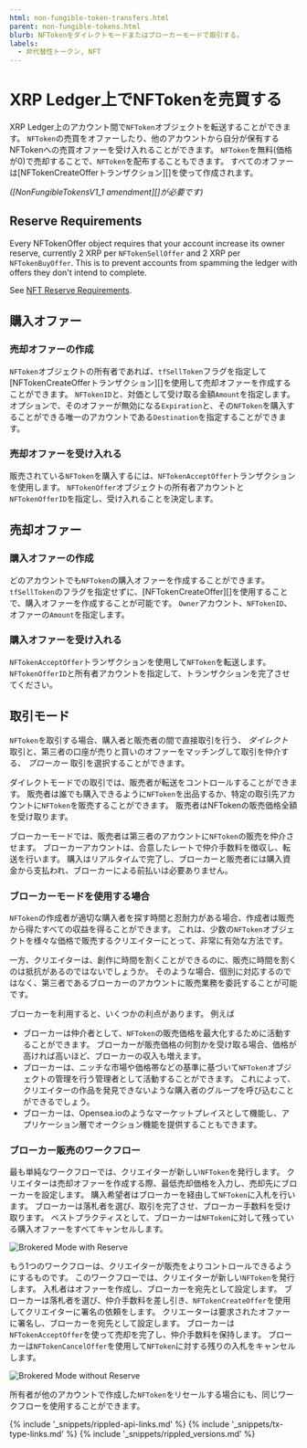 ```yaml
---
html: non-fungible-token-transfers.html
parent: non-fungible-tokens.html
blurb: NFTokenをダイレクトモードまたはブローカーモードで取引する。
labels:
  - 非代替性トークン, NFT
---
```


# XRP Ledger上でNFTokenを売買する

XRP Ledger上のアカウント間で`NFToken`オブジェクトを転送することができます。 `NFToken`の売買をオファーしたり、他のアカウントから自分が保有するNFTokenへの売買オファーを受け入れることができます。 `NFToken`を無料(価格が0)で売却することで、`NFToken`を配布することもできます。  すべてのオファーは\[NFTokenCreateOfferトランザクション\]\[\]を使って作成されます。

_(\[NonFungibleTokensV1_1 amendment\]\[\]が必要です)_

## Reserve Requirements

Every NFTokenOffer object requires that your account increase its owner reserve, currently 2 XRP per `NFTokenSellOffer` and 2 XRP per `NFTokenBuyOffer`. This is to prevent accounts from spamming the ledger with offers they don't intend to complete.

See [NFT Reserve Requirements](nft-reserve-requirements.html).

## 購入オファー

### 売却オファーの作成

`NFToken`オブジェクトの所有者であれば、`tfSellToken`フラグを指定して\[NFTokenCreateOfferトランザクション\]\[\]を使用して売却オファーを作成することができます。 `NFTokenID`と、対価として受け取る金額`Amount`を指定します。 オプションで、そのオファーが無効になる`Expiration`と、その`NFToken`を購入することができる唯一のアカウントである`Destination`を指定することができます。

### 売却オファーを受け入れる

販売されている`NFToken`を購入するには、`NFTokenAcceptOffer`トランザクションを使用します。 `NFTokenOffer`オブジェクトの所有者アカウントと`NFTokenOfferID`を指定し、受け入れることを決定します。

## 売却オファー

### 購入オファーの作成

どのアカウントでも`NFToken`の購入オファーを作成することができます。 `tfSellToken`のフラグを指定せずに、\[NFTokenCreateOffer\]\[\]を使用することで、購入オファーを作成することが可能です。 `Owner`アカウント、`NFTokenID`、オファーの`Amount`を指定します。

### 購入オファーを受け入れる

`NFTokenAcceptOffer`トランザクションを使用して`NFToken`を転送します。 `NFTokenOfferID`と所有者アカウントを指定して、トランザクションを完了させてください。

## 取引モード

`NFToken`を取引する場合、購入者と販売者の間で直接取引を行う、 _ダイレクト_ 取引と、第三者の口座が売りと買いのオファーをマッチングして取引を仲介する、 _ブローカー_ 取引を選択することができます。

ダイレクトモードでの取引では、販売者が転送をコントロールすることができます。 販売者は誰でも購入できるように`NFToken`を出品するか、特定の取引先アカウントに`NFToken`を販売することができます。 販売者はNFTokenの販売価格全額を受け取ります。

ブローカーモードでは、販売者は第三者のアカウントに`NFToken`の販売を仲介させます。 ブローカーアカウントは、合意したレートで仲介手数料を徴収し、転送を行います。 購入はリアルタイムで完了し、ブローカーと販売者には購入資金から支払われ、ブローカーによる前払いは必要ありません。

### ブローカーモードを使用する場合

`NFToken`の作成者が適切な購入者を探す時間と忍耐力がある場合、作成者は販売から得たすべての収益を得ることができます。 これは、少数の`NFToken`オブジェクトを様々な価格で販売するクリエイターにとって、非常に有効な方法です。

一方、クリエイターは、創作に時間を割くことができるのに、販売に時間を割くのは抵抗があるのではないでしょうか。 そのような場合、個別に対応するのではなく、第三者であるブローカーのアカウントに販売業務を委託することが可能です。

ブローカーを利用すると、いくつかの利点があります。 例えば

* ブローカーは仲介者として、`NFToken`の販売価格を最大化するために活動することができます。 ブローカーが販売価格の何割かを受け取る場合、価格が高ければ高いほど、ブローカーの収入も増えます。
* ブローカーは、ニッチな市場や価格帯などの基準に基づいて`NFToken`オブジェクトの管理を行う管理者として活動することができます。 これによって、クリエイターの作品を発見できないような購入者のグループを呼び込むことができるでしょう。
* ブローカーは、Opensea.ioのようなマーケットプレイスとして機能し、アプリケーション層でオークション機能を提供することもできます。

### ブローカー販売のワークフロー

最も単純なワークフローでは、クリエイターが新しい`NFToken`を発行します。 クリエイターは売却オファーを作成する際、最低売却価格を入力し、売却先にブローカーを設定します。 購入希望者はブローカーを経由して`NFToken`に入札を行います。 ブローカーは落札者を選び、取引を完了させ、ブローカー手数料を受け取ります。 ベストプラクティスとして、ブローカーは`NFToken`に対して残っている購入オファーをすべてキャンセルします。

![Brokered Mode with Reserve](img/nft-brokered-mode-with-reserve.png)

もう1つのワークフローは、クリエイターが販売をよりコントロールできるようにするものです。 このワークフローでは、クリエイターが新しい`NFToken`を発行します。 入札者はオファーを作成し、ブローカーを宛先として設定します。 ブローカーは落札者を選び、仲介手数料を差し引き、`NFTokenCreateOffer`を使用してクリエイターに署名の依頼をします。 クリエーターは要求されたオファーに署名し、ブローカーを宛先として設定します。 ブローカーは`NFTokenAcceptOffer`を使って売却を完了し、仲介手数料を保持します。 ブローカーは`NFTokenCancelOffer`を使用して`NFToken`に対する残りの入札をキャンセルします。

![Brokered Mode without Reserve](img/nft-brokered-mode-without-reserve.png)

所有者が他のアカウントで作成した`NFToken`をリセールする場合にも、同じワークフローを使用することができます。

<!--{# common link defs #}-->
{% include '_snippets/rippled-api-links.md' %}
{% include '_snippets/tx-type-links.md' %}
{% include '_snippets/rippled_versions.md' %}
